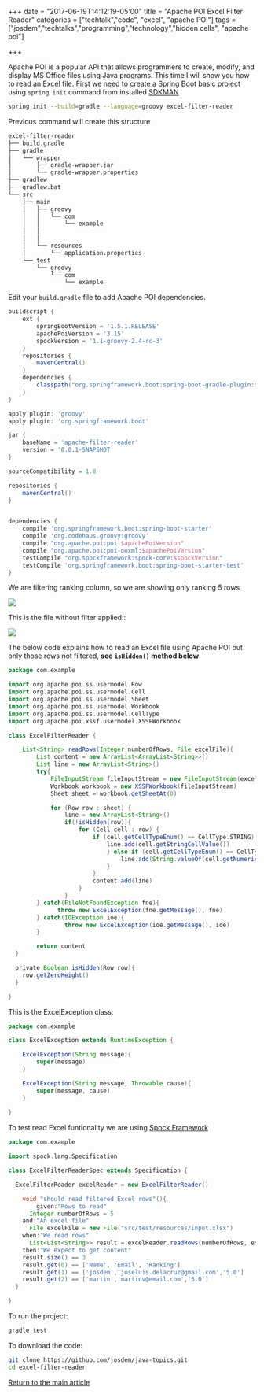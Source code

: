 +++
date = "2017-06-19T14:12:19-05:00"
title = "Apache POI Excel Filter Reader"
categories = ["techtalk","code", "excel", "apache POI"]
tags = ["josdem","techtalks","programming","technology","hidden cells", "apache poi"]

+++


Apache POI is a popular API that allows programmers to create, modify, and display MS Office files using Java programs. This time I will show you how to read an Excel file. First we need to create a Spring Boot basic project using `spring init` command from installed [SDKMAN](http://sdkman.io/index.html)

```bash
spring init --build=gradle --language=groovy excel-filter-reader
```

Previous command will create this structure

```bash
excel-filter-reader
├── build.gradle
├── gradle
│   └── wrapper
│       ├── gradle-wrapper.jar
│       └── gradle-wrapper.properties
├── gradlew
├── gradlew.bat
└── src
    ├── main
    │   ├── groovy
    │   │   └── com
    │   │       └── example
    │   │           
    │   │           
    │   └── resources
    │       └── application.properties
    └── test
        └── groovy
            └── com
                └── example                   
```

Edit your `build.gradle` file to add Apache POI dependencies.

```groovy
buildscript {
	ext {
		springBootVersion = '1.5.1.RELEASE'
		apachePoiVersion = '3.15'
		spockVersion = '1.1-groovy-2.4-rc-3'
	}
	repositories {
		mavenCentral()
	}
	dependencies {
		classpath("org.springframework.boot:spring-boot-gradle-plugin:${springBootVersion}")
	}
}

apply plugin: 'groovy'
apply plugin: 'org.springframework.boot'

jar {
	baseName = 'apache-filter-reader'
	version = '0.0.1-SNAPSHOT'
}

sourceCompatibility = 1.8

repositories {
	mavenCentral()
}


dependencies {
	compile 'org.springframework.boot:spring-boot-starter'
	compile 'org.codehaus.groovy:groovy'
	compile "org.apache.poi:poi:$apachePoiVersion"
	compile "org.apache.poi:poi-ooxml:$apachePoiVersion"
	testCompile "org.spockframework:spock-core:$spockVersion"
	testCompile 'org.springframework.boot:spring-boot-starter-test'
}

```


We are filtering ranking column, so we are showing only ranking 5 rows 

<img src="/img/techtalks/java/excel_filter.png">

This is the file without filter applied::

<img src="/img/techtalks/java/excel_without_filter.png">

The below code explains how to read an Excel file using Apache POI but only those rows not filtered, **see `isHidden()` method below**.

```groovy
package com.example

import org.apache.poi.ss.usermodel.Row
import org.apache.poi.ss.usermodel.Cell
import org.apache.poi.ss.usermodel.Sheet
import org.apache.poi.ss.usermodel.Workbook
import org.apache.poi.ss.usermodel.CellType
import org.apache.poi.xssf.usermodel.XSSFWorkbook

class ExcelFilterReader {

	List<String> readRows(Integer numberOfRows, File excelFile){
		List content = new ArrayList<ArrayList<String>>()
		List line = new ArrayList<String>()
		try{
			FileInputStream fileInputStream = new FileInputStream(excelFile)
			Workbook workbook = new XSSFWorkbook(fileInputStream)
			Sheet sheet = workbook.getSheetAt(0)

			for (Row row : sheet) {
				line = new ArrayList<String>()
				if(!isHidden(row)){
					for (Cell cell : row) {
						if (cell.getCellTypeEnum() == CellType.STRING) {
							line.add(cell.getStringCellValue())
							} else if (cell.getCellTypeEnum() == CellType.NUMERIC) {
								line.add(String.valueOf(cell.getNumericCellValue()))
							}
						}
						content.add(line)
					}
				}
		} catch(FileNotFoundException fne){
			  throw new ExcelException(fne.getMessage(), fne)
		} catch(IOException ioe){
				throw new ExcelException(ioe.getMessage(), ioe)
		}

		return content
  }

  private Boolean isHidden(Row row){
    row.getZeroHeight()
  }

}
```

This is the ExcelException class:

```groovy
package com.example

class ExcelException extends RuntimeException {

	ExcelException(String message){
		super(message)
	}

	ExcelException(String message, Throwable cause){
		super(message, cause)
	}
	
}
```

To test read Excel funtionality we are using [Spock Framework](http://spockframework.org/spock/docs/1.1-rc-3/index.html)

```groovy
package com.example

import spock.lang.Specification

class ExcelFilterReaderSpec extends Specification {

  ExcelFilterReader excelReader = new ExcelFilterReader()

	void "should read filtered Excel rows"(){
		given:"Rows to read"
      Integer numberOfRows = 5
    and:"An excel file"
      File excelFile = new File("src/test/resources/input.xlsx")
    when:"We read rows"
      List<List<String>> result = excelReader.readRows(numberOfRows, excelFile)
    then:"We expect to get content"
    result.size() == 3
    result.get(0) == ['Name', 'Email', 'Ranking']
    result.get(1) == ['josdem','joseluis.delacruz@gmail.com','5.0']
    result.get(2) == ['martin','martinv@email.com','5.0']
  }	

} 
```

To run the project:

```bash
gradle test
```

To download the code:

```bash
git clone https://github.com/josdem/java-topics.git
cd excel-filter-reader
```


[Return to the main article](/techtalk/java)

